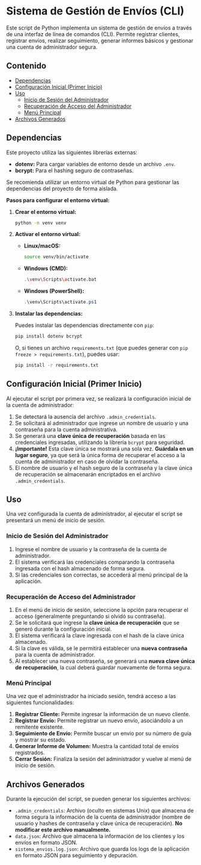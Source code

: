 # Sistema de Gestión de Envíos (CLI)

Este script de Python implementa un sistema de gestión de envíos a través de una interfaz de línea de comandos (CLI). Permite registrar clientes, registrar envíos, realizar seguimiento, generar informes básicos y gestionar una cuenta de administrador segura.

## Contenido

* [Dependencias](#dependencias)
* [Configuración Inicial (Primer Inicio)](#configuración-inicial-primer-inicio)
* [Uso](#uso)
    * [Inicio de Sesión del Administrador](#inicio-de-sesión-del-administrador)
    * [Recuperación de Acceso del Administrador](#recuperación-de-acceso-del-administrador)
    * [Menú Principal](#menú-principal)
* [Archivos Generados](#archivos-generados)

## Dependencias

Este proyecto utiliza las siguientes librerías externas:

* **dotenv:** Para cargar variables de entorno desde un archivo `.env`.
* **bcrypt:** Para el hashing seguro de contraseñas.

Se recomienda utilizar un entorno virtual de Python para gestionar las dependencias del proyecto de forma aislada.

**Pasos para configurar el entorno virtual:**

1.  **Crear el entorno virtual:**

    ```bash
    python -m venv venv
    ```

2.  **Activar el entorno virtual:**

    * **Linux/macOS:**
        ```bash
        source venv/bin/activate
        ```
    * **Windows (CMD):**
        ```bash
        .\venv\Scripts\activate.bat
        ```
    * **Windows (PowerShell):**
        ```powershell
        .\venv\Scripts\activate.ps1
        ```

3.  **Instalar las dependencias:**

    Puedes instalar las dependencias directamente con `pip`:

    ```bash
    pip install dotenv bcrypt
    ```

    O, si tienes un archivo `requirements.txt` (que puedes generar con `pip freeze > requirements.txt`), puedes usar:

    ```bash
    pip install -r requirements.txt
    ```

## Configuración Inicial (Primer Inicio)

Al ejecutar el script por primera vez, se realizará la configuración inicial de la cuenta de administrador:

1.  Se detectará la ausencia del archivo `.admin_credentials`.
2.  Se solicitará al administrador que ingrese un nombre de usuario y una contraseña para la cuenta administrativa.
3.  Se generará una **clave única de recuperación** basada en las credenciales ingresadas, utilizando la librería `bcrypt` para seguridad.
4.  **¡Importante!** Esta clave única se mostrará una sola vez. **Guárdala en un lugar seguro**, ya que será la única forma de recuperar el acceso a la cuenta de administrador en caso de olvidar la contraseña.
5.  El nombre de usuario y el hash seguro de la contraseña y la clave única de recuperación se almacenarán encriptados en el archivo `.admin_credentials`.

## Uso

Una vez configurada la cuenta de administrador, al ejecutar el script se presentará un menú de inicio de sesión.

### Inicio de Sesión del Administrador

1.  Ingrese el nombre de usuario y la contraseña de la cuenta de administrador.
2.  El sistema verificará las credenciales comparando la contraseña ingresada con el hash almacenado de forma segura.
3.  Si las credenciales son correctas, se accederá al menú principal de la aplicación.

### Recuperación de Acceso del Administrador

1.  En el menú de inicio de sesión, seleccione la opción para recuperar el acceso (generalmente preguntando si olvidó su contraseña).
2.  Se le solicitará que ingrese la **clave única de recuperación** que se generó durante la configuración inicial.
3.  El sistema verificará la clave ingresada con el hash de la clave única almacenado.
4.  Si la clave es válida, se le permitirá establecer una **nueva contraseña** para la cuenta de administrador.
5.  Al establecer una nueva contraseña, se generará una **nueva clave única de recuperación**, la cual deberá guardar nuevamente de forma segura.

### Menú Principal

Una vez que el administrador ha iniciado sesión, tendrá acceso a las siguientes funcionalidades:

1.  **Registrar Cliente:** Permite ingresar la información de un nuevo cliente.
2.  **Registrar Envío:** Permite registrar un nuevo envío, asociándolo a un remitente existente.
3.  **Seguimiento de Envío:** Permite buscar un envío por su número de guía y mostrar su estado.
4.  **Generar Informe de Volumen:** Muestra la cantidad total de envíos registrados.
5.  **Cerrar Sesión:** Finaliza la sesión del administrador y vuelve al menú de inicio de sesión.

## Archivos Generados

Durante la ejecución del script, se pueden generar los siguientes archivos:

* `.admin_credentials`: Archivo (oculto en sistemas Unix) que almacena de forma segura la información de la cuenta de administrador (nombre de usuario y hashes de contraseña y clave única de recuperación). **No modificar este archivo manualmente.**
* `data.json`: Archivo que almacena la información de los clientes y los envíos en formato JSON.
* `sistema_envios.log.json`: Archivo que guarda los logs de la aplicación en formato JSON para seguimiento y depuración.
